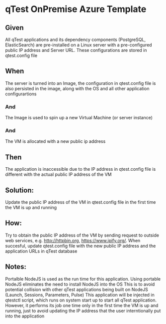 # qTest OnPremise Azure Template

## Given
All qTest applications and its dependency components (PostgreSQL, ElasticSearch) are pre-installed on a Linux server with a pre-configured public IP address and Server URL.
These configurations are stored in qtest.config file

## When
The server is turned into an Image, the configuration in qtest.config file is also persisted in the image, along with the OS and all other application configurartions

### And
The Image is used to spin up a new Virtual Machine (or server instance)

### And
The VM is allocated with a new public ip address

## Then
The application is inaccessible due to the IP address in qtest.config file is different with the actual public IP address of the VM

## Solution:
Update the public IP address of the VM in qtest.config file in the first time the VM is up and running
## How:
Try to obtain the public IP address of the VM by sending request to outside web services, e.g. http://httpbin.org, https://www.ipify.org/. When succesful, update qtest.config file with the new public IP address and the application URLs in qTest database
## Notes:
Portalble NodeJS is used as the run time for this application. Using portable NodeJS eliminates the need to install NodeJS into the OS
This is to avoid potential collision with other qTest applications being built on NodeJS (Launch, Sessions, Parameters, Pulse)
This application will be injected in qtestctl script, which runs on system start up to start all qTest application. 
However, it performs its job one time only in the first time the VM is up and running, just to avoid updating the IP address that the user interntionally put into the application